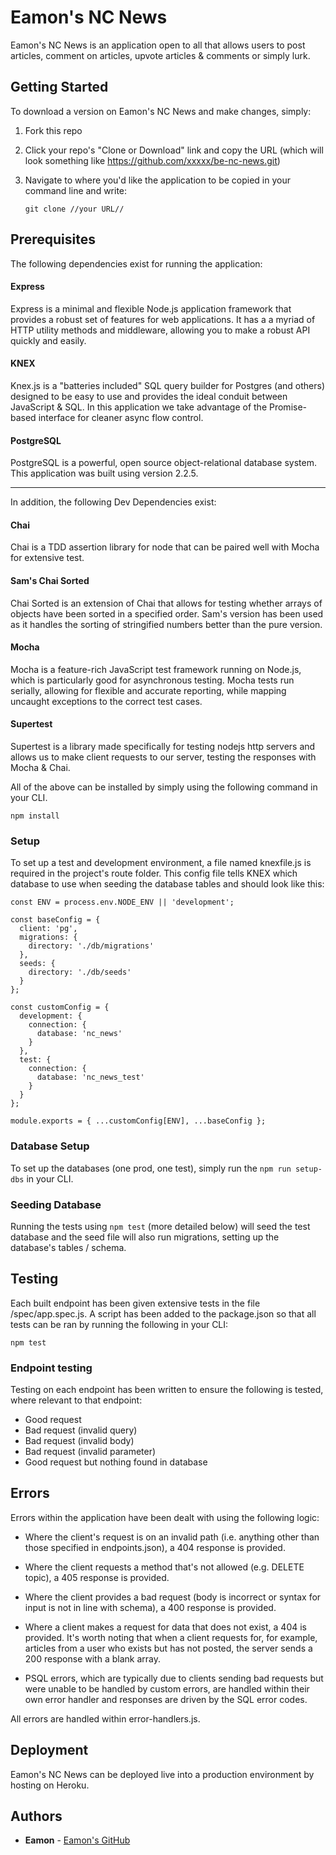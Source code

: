 # Eamon's NC News

Eamon's NC News is an application open to all that allows users to post articles, comment on articles, upvote articles & comments or simply lurk.

## Getting Started

To download a version on Eamon's NC News and make changes, simply:

1. Fork this repo
2. Click your repo's "Clone or Download" link and copy the URL (which will look something like https://github.com/xxxxx/be-nc-news.git)
3. Navigate to where you'd like the application to be copied in your command line and write:

   ```
   git clone //your URL//
   ```

## Prerequisites

The following dependencies exist for running the application:

#### Express

Express is a minimal and flexible Node.js application framework that provides a robust set of features for web applications. It has a a myriad of HTTP utility methods and middleware, allowing you to make a robust API quickly and easily.

#### KNEX

Knex.js is a "batteries included" SQL query builder for Postgres (and others) designed to be easy to use and provides the ideal conduit between JavaScript & SQL. In this application we take advantage of the Promise-based interface for cleaner async flow control.

#### PostgreSQL

PostgreSQL is a powerful, open source object-relational database system. This application was built using version 2.2.5.

---

In addition, the following Dev Dependencies exist:

#### Chai

Chai is a TDD assertion library for node that can be paired well with Mocha for extensive test.

#### Sam's Chai Sorted

Chai Sorted is an extension of Chai that allows for testing whether arrays of objects have been sorted in a specified order. Sam's version has been used as it handles the sorting of stringified numbers better than the pure version.

#### Mocha

Mocha is a feature-rich JavaScript test framework running on Node.js, which is particularly good for asynchronous testing. Mocha tests run serially, allowing for flexible and accurate reporting, while mapping uncaught exceptions to the correct test cases.

#### Supertest

Supertest is a library made specifically for testing nodejs http servers and allows us to make client requests to our server, testing the responses with Mocha & Chai.

All of the above can be installed by simply using the following command in your CLI.

```
npm install
```

### Setup

To set up a test and development environment, a file named knexfile.js is required in the project's route folder. This config file tells KNEX which database to use when seeding the database tables and should look like this:

```
const ENV = process.env.NODE_ENV || 'development';

const baseConfig = {
  client: 'pg',
  migrations: {
    directory: './db/migrations'
  },
  seeds: {
    directory: './db/seeds'
  }
};

const customConfig = {
  development: {
    connection: {
      database: 'nc_news'
    }
  },
  test: {
    connection: {
      database: 'nc_news_test'
    }
  }
};

module.exports = { ...customConfig[ENV], ...baseConfig };
```

### Database Setup

To set up the databases (one prod, one test), simply run the `npm run setup-dbs` in your CLI.

### Seeding Database

Running the tests using `npm test` (more detailed below) will seed the test database and the seed file will also run migrations, setting up the database's tables / schema.

## Testing

Each built endpoint has been given extensive tests in the file /spec/app.spec.js. A script has been added to the package.json so that all tests can be ran by running the following in your CLI:

```
npm test
```

### Endpoint testing

Testing on each endpoint has been written to ensure the following is tested, where relevant to that endpoint:

- Good request
- Bad request (invalid query)
- Bad request (invalid body)
- Bad request (invalid parameter)
- Good request but nothing found in database

## Errors

Errors within the application have been dealt with using the following logic:

- Where the client's request is on an invalid path (i.e. anything other than those specified in endpoints.json), a 404 response is provided.

- Where the client requests a method that's not allowed (e.g. DELETE topic), a 405 response is provided.

- Where the client provides a bad request (body is incorrect or syntax for input is not in line with schema), a 400 response is provided.

* Where a client makes a request for data that does not exist, a 404 is provided. It's worth noting that when a client requests for, for example, articles from a user who exists but has not posted, the server sends a 200 response with a blank array.

* PSQL errors, which are typically due to clients sending bad requests but were unable to be handled by custom errors, are handled within their own error handler and responses are driven by the SQL error codes.

All errors are handled within error-handlers.js.

## Deployment

Eamon's NC News can be deployed live into a production environment by hosting on Heroku.

## Authors

- **Eamon** - [Eamon's GitHub](https://github.com/GustavHolst)
